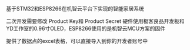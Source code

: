 基于STM32和ESP8266在机智云平台下实现的智能家居系统



二次开发需要修改 Product Key和 Product Secret
硬件使用极客良品开发板和YD工作室的0.96寸OLED，ESP8266使用的是机智云MCU方案的固件

提供了数据点的excel表格，可以直接导入到你的开发者账号中
